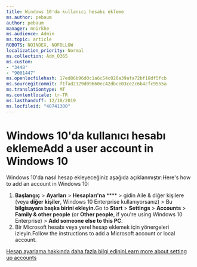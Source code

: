```yaml
---
title: Windows 10'da kullanıcı hesabı ekleme
ms.author: pebaum
author: pebaum
manager: mnirkhe
ms.audience: Admin
ms.topic: article
ROBOTS: NOINDEX, NOFOLLOW
localization_priority: Normal
ms.collection: Adm_O365
ms.custom:
- "3448"
- "9001447"
ms.openlocfilehash: 17ed86b96d0c1a6c54c020a39afa72bf18df5fcb
ms.sourcegitcommit: f1fad2129d09660ec42dbce03ce2c6b4cfc9555a
ms.translationtype: MT
ms.contentlocale: tr-TR
ms.lasthandoff: 12/18/2019
ms.locfileid: "40741300"
---
```

# <a name="add-a-user-account-in-windows-10"></a><span data-ttu-id="5125d-102">Windows 10'da kullanıcı hesabı ekleme</span><span class="sxs-lookup"><span data-stu-id="5125d-102">Add a user account in Windows 10</span></span>

<span data-ttu-id="5125d-103">Windows 10'da nasıl hesap ekleyeceğiniz aşağıda açıklanmıştır:</span><span class="sxs-lookup"><span data-stu-id="5125d-103">Here's how to add an account in Windows 10:</span></span>

1. <span data-ttu-id="5125d-104">**Başlangıç** > **Ayarları** > **Hesapları'na** \*\*\*\* > gidin Aile & diğer kişilere (veya **diğer kişiler**, Windows 10 Enterprise kullanıyorsanız) > Bu **bilgisayara başka birini ekleyin.**</span><span class="sxs-lookup"><span data-stu-id="5125d-104">Go to **Start** > **Settings** > **Accounts** > **Family & other people** (or **Other people**, if you're using Windows 10 Enterprise) > **Add someone else to this PC**.</span></span>
2. <span data-ttu-id="5125d-105">Bir Microsoft hesabı veya yerel hesap eklemek için yönergeleri izleyin.</span><span class="sxs-lookup"><span data-stu-id="5125d-105">Follow the instructions to add a Microsoft account or local account.</span></span>

[<span data-ttu-id="5125d-106">Hesap ayarlama hakkında daha fazla bilgi edinin</span><span class="sxs-lookup"><span data-stu-id="5125d-106">Learn more about setting up accounts</span></span>](https://support.microsoft.com/help/17197/)